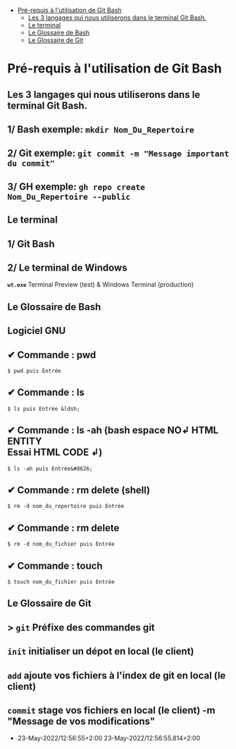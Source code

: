 
- [Pré-requis à l'utilisation de Git Bash](#Pré-requis-à-l-utilisation-de-Git-Bash)
  - [Les 3 langages qui nous utiliserons dans le terminal Git Bash.](#Les-3-langages-qui-nous-utiliserons-dans-le-terminal-Git-Bash.)
  - [Le terminal](#Le-terminal)
  - [Le Glossaire de Bash](#Le-Glossaire-de-Bash)
  - [Le Glossaire de Git](#Le-Glossaire-de-Git)
# Pré-requis à l'utilisation de Git Bash
## Les 3 langages qui nous utiliserons dans le terminal Git Bash.

## 1/    Bash exemple:  `mkdir Nom_Du_Repertoire`
## 2/    Git exemple:  `git commit -m "Message important du commit"`
## 3/    GH exemple:  `gh repo create  Nom_Du_Repertoire --public`
## Le terminal

## 1/ Git Bash
## 2/ Le terminal de Windows
**`wt.exe`** Terminal Preview (test) & Windows Terminal (production)

## Le Glossaire de Bash

## Logiciel GNU
## ✔ Commande : pwd
```shell
$ pwd puis Entrée
```          

## ✔ Commande : ls
```shell
$ ls puis Entrée &ldsh;
```          

## ✔ Commande : ls -ah (bash espace NO&ldsh; HTML ENTITY <br/>Essai HTML CODE &#8626;)
```shell
$ ls -ah puis Entrée&#8626;
```          

## ✔ Commande : rm delete (shell)
```shell
$ rm -d nom_du_repertoire puis Entrée
```          

## ✔ Commande : rm delete
```shell
$ rm -d nom_du_fichier puis Entrée
```          

## ✔ Commande : touch
```shell
$ touch nom_du_fichier puis Entrée
```          

## Le Glossaire de Git

## > `git`  Préfixe des commandes git
## **`init`**  initialiser un dépot en local (le client)
## **`add`**  ajoute vos fichiers à l'index de git en local (le client)
## **`commit`**  stage vos fichiers en local (le client) -m "Message de vos modifications"
- 23-May-2022/12:56:55+2:00 23-May-2022/12:56:55.814+2:00